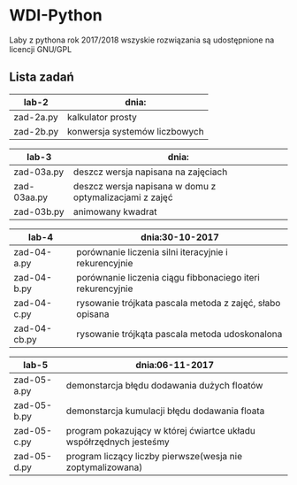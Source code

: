 # WDI-Python
Laby z pythona rok 2017/2018
wszyskie rozwiązania są udostępnione na licencji  GNU/GPL

## Lista zadań

|lab-2             | dnia:
|------------------|--------------------------
|zad-2a.py |kalkulator prosty
|zad-2b.py |konwersja systemów liczbowych


|lab-3             | dnia:
|------------------|--------------------------
|zad-03a.py |deszcz wersja napisana na zajęciach
|zad-03aa.py |deszcz wersja napisana w domu z optymalizacjami z zajęć
|zad-03b.py |animowany kwadrat

|lab-4            | dnia:30-10-2017
|------------------|--------------------------
|zad-04-a.py|porównanie liczenia silni iteracyjnie i rekurencyjnie
|zad-04-b.py|porównanie liczenia ciągu fibbonaciego iteri rekurencyjnie
|zad-04-c.py|rysowanie trójkata pascala metoda z zajęć, słabo opisana
|zad-04-cb.py|rysowanie trójkąta pascala metoda udoskonalona

|lab-5            | dnia:06-11-2017
|------------------|--------------------------
|zad-05-a.py|demonstarcja błędu dodawania dużych floatów
|zad-05-b.py|demonstarcja kumulacji błędu dodawania floata
|zad-05-c.py|program pokazujący w której ćwiartce układu współrzędnych jesteśmy
|zad-05-d.py|program liczący liczby pierwsze(wesja nie zoptymalizowana)
